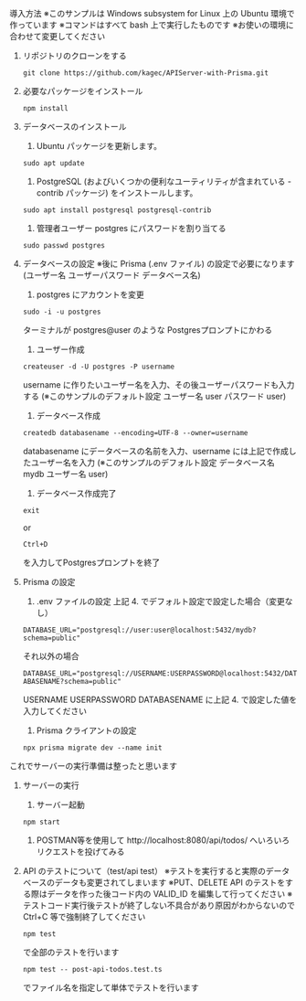 
導入方法
※このサンプルは Windows subsystem for Linux 上の Ubuntu 環境で作っています
※コマンドはすべて bash 上で実行したものです
※お使いの環境に合わせて変更してください

1. リポジトリのクローンをする

	`git clone https://github.com/kagec/APIServer-with-Prisma.git`

1. 必要なパッケージをインストール

	`npm install` 

1. データベースのインストール 
	1. Ubuntu パッケージを更新します。

	`sudo apt update`

	1. PostgreSQL (およびいくつかの便利なユーティリティが含まれている -contrib パッケージ) をインストールします。
		
	`sudo apt install postgresql postgresql-contrib`

	1. 管理者ユーザー postgres にパスワードを割り当てる

	`sudo passwd postgres`


1. データベースの設定
	※後に Prisma (.env ファイル) の設定で必要になります (ユーザー名 ユーザーパスワード データベース名)

	1. postgres にアカウントを変更

	`sudo -i -u postgres`

	ターミナルが postgres@user のような Postgresプロンプトにかわる

	1. ユーザー作成	

	`createuser -d -U postgres -P username`

	username に作りたいユーザー名を入力、その後ユーザーパスワードも入力する
	(※このサンプルのデフォルト設定 ユーザー名 user パスワード user)
	1. データベース作成　

	`createdb databasename --encoding=UTF-8 --owner=username`

	databasename にデータベースの名前を入力、username には上記で作成したユーザー名を入力
	(※このサンプルのデフォルト設定 データベース名 mydb ユーザー名 user)
	1. データベース作成完了
	
	`exit `
	
	or 
	
	`Ctrl+D`
	
	を入力してPostgresプロンプトを終了

1. Prisma の設定
	1.  .env ファイルの設定
	上記 4. でデフォルト設定で設定した場合（変更なし）

	`DATABASE_URL="postgresql://user:user@localhost:5432/mydb?schema=public"`

	それ以外の場合

	`DATABASE_URL="postgresql://USERNAME:USERPASSWORD@localhost:5432/DATABASENAME?schema=public"`

	USERNAME USERPASSWORD DATABASENAME に上記 4. で設定した値を入力してください

	1. Prisma クライアントの設定 

	`npx prisma migrate dev --name init`


これでサーバーの実行準備は整ったと思います




1. サーバーの実行
	1. サーバー起動

	`npm start`

	1. POSTMAN等を使用して http://localhost:8080/api/todos/ へいろいろリクエストを投げてみる




1. API のテストについて（test/api test）
	※テストを実行すると実際のデータベースのデータも変更されてしまいます
	※PUT、DELETE API のテストをする際はデータを作った後コード内の VALID_ID を編集して行ってください
	※テストコード実行後テストが終了しない不具合があり原因がわからないので Ctrl+C 等で強制終了してください

	`npm test`

	で全部のテストを行います

	`npm test -- post-api-todos.test.ts`

	でファイル名を指定して単体でテストを行います

	